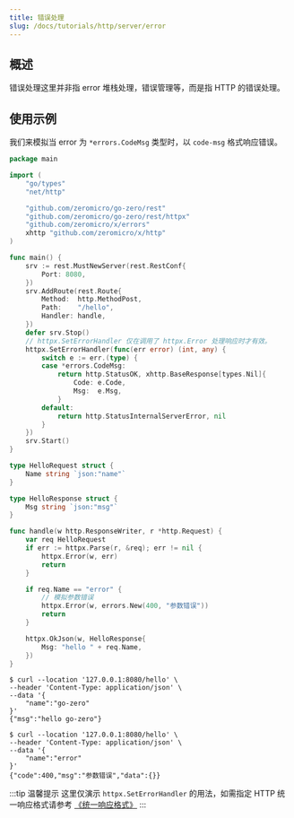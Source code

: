 ```yaml
---
title: 错误处理
slug: /docs/tutorials/http/server/error
---
```


## 概述

错误处理这里并非指 error 堆栈处理，错误管理等，而是指 HTTP 的错误处理。

## 使用示例

我们来模拟当 error 为 `*errors.CodeMsg` 类型时，以 `code-msg` 格式响应错误。

```go
package main

import (
	"go/types"
	"net/http"

	"github.com/zeromicro/go-zero/rest"
	"github.com/zeromicro/go-zero/rest/httpx"
	"github.com/zeromicro/x/errors"
	xhttp "github.com/zeromicro/x/http"
)

func main() {
	srv := rest.MustNewServer(rest.RestConf{
		Port: 8080,
	})
	srv.AddRoute(rest.Route{
		Method:  http.MethodPost,
		Path:    "/hello",
		Handler: handle,
	})
	defer srv.Stop()
	// httpx.SetErrorHandler 仅在调用了 httpx.Error 处理响应时才有效。
	httpx.SetErrorHandler(func(err error) (int, any) {
		switch e := err.(type) {
		case *errors.CodeMsg:
			return http.StatusOK, xhttp.BaseResponse[types.Nil]{
				Code: e.Code,
				Msg:  e.Msg,
			}
		default:
			return http.StatusInternalServerError, nil
		}
	})
	srv.Start()
}

type HelloRequest struct {
	Name string `json:"name"`
}

type HelloResponse struct {
	Msg string `json:"msg"`
}

func handle(w http.ResponseWriter, r *http.Request) {
	var req HelloRequest
	if err := httpx.Parse(r, &req); err != nil {
		httpx.Error(w, err)
		return
	}

	if req.Name == "error" {
		// 模拟参数错误
		httpx.Error(w, errors.New(400, "参数错误"))
		return
	}

	httpx.OkJson(w, HelloResponse{
		Msg: "hello " + req.Name,
	})
}

```

```shell
$ curl --location '127.0.0.1:8080/hello' \
--header 'Content-Type: application/json' \
--data '{
    "name":"go-zero"
}'
{"msg":"hello go-zero"}

$ curl --location '127.0.0.1:8080/hello' \
--header 'Content-Type: application/json' \
--data '{
    "name":"error"
}'
{"code":400,"msg":"参数错误","data":{}}
```

:::tip 温馨提示
这里仅演示 `httpx.SetErrorHandler` 的用法，如需指定 HTTP 统一响应格式请参考 <a href="/docs/tutorials/http/server/response/ext" target="_blank">《统一响应格式》</a>
:::
